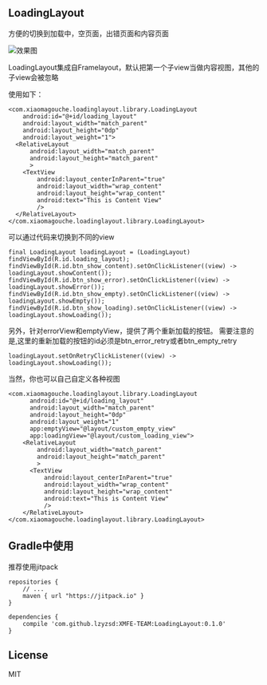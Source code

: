## LoadingLayout

方便的切换到加载中，空页面，出错页面和内容页面

![效果图](https://github.com/XMFE-TEAM/LoadingLayout/raw/master/demo/demo.gif)

LoadingLayout集成自Framelayout，默认把第一个子view当做内容视图，其他的子view会被忽略

使用如下：

```
<com.xiaomagouche.loadinglayout.library.LoadingLayout
    android:id="@+id/loading_layout"
    android:layout_width="match_parent"
    android:layout_height="0dp"
    android:layout_weight="1">
  <RelativeLayout
      android:layout_width="match_parent"
      android:layout_height="match_parent"
      >
    <TextView
        android:layout_centerInParent="true"
        android:layout_width="wrap_content"
        android:layout_height="wrap_content"
        android:text="This is Content View"
        />
  </RelativeLayout>
</com.xiaomagouche.loadinglayout.library.LoadingLayout>
```

可以通过代码来切换到不同的view

```
final LoadingLayout loadingLayout = (LoadingLayout) findViewById(R.id.loading_layout);
findViewById(R.id.btn_show_content).setOnClickListener((view) -> loadingLayout.showContent());
findViewById(R.id.btn_show_error).setOnClickListener((view) -> loadingLayout.showError());
findViewById(R.id.btn_show_empty).setOnClickListener((view) -> loadingLayout.showEmpty());
findViewById(R.id.btn_show_loading).setOnClickListener((view) -> loadingLayout.showLoading());
```

另外，针对errorView和emptyView，提供了两个重新加载的按钮。
需要注意的是,这里的重新加载的按钮的id必须是btn_error_retry或者btn_empty_retry
```
loadingLayout.setOnRetryClickListener((view) -> loadingLayout.showLoading());
```

当然，你也可以自己自定义各种视图
```
<com.xiaomagouche.loadinglayout.library.LoadingLayout
      android:id="@+id/loading_layout"
      android:layout_width="match_parent"
      android:layout_height="0dp"
      android:layout_weight="1"
      app:emptyView="@layout/custom_empty_view"
      app:loadingView="@layout/custom_loading_view">
    <RelativeLayout
        android:layout_width="match_parent"
        android:layout_height="match_parent"
        >
      <TextView
          android:layout_centerInParent="true"
          android:layout_width="wrap_content"
          android:layout_height="wrap_content"
          android:text="This is Content View"
          />
    </RelativeLayout>
</com.xiaomagouche.loadinglayout.library.LoadingLayout>
```

## Gradle中使用

推荐使用jitpack
```
repositories {
    // ...
    maven { url "https://jitpack.io" }
}

dependencies {
    compile 'com.github.lzyzsd:XMFE-TEAM:LoadingLayout:0.1.0'
}
```


## License

MIT
